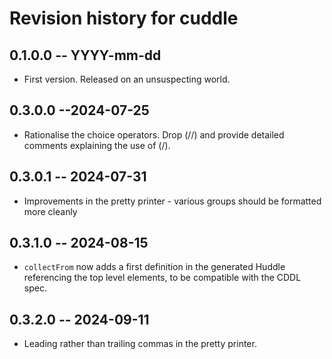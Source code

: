 # Revision history for cuddle

## 0.1.0.0 -- YYYY-mm-dd

* First version. Released on an unsuspecting world.

## 0.3.0.0 --2024-07-25

* Rationalise the choice operators. Drop (//) and provide detailed comments
  explaining the use of (/).

## 0.3.0.1 -- 2024-07-31

* Improvements in the pretty printer - various groups should be formatted more
  cleanly

## 0.3.1.0 -- 2024-08-15

* `collectFrom` now adds a first definition in the generated Huddle referencing 
  the top level elements, to be compatible with the CDDL spec. 

## 0.3.2.0 -- 2024-09-11 

* Leading rather than trailing commas in the pretty printer.
